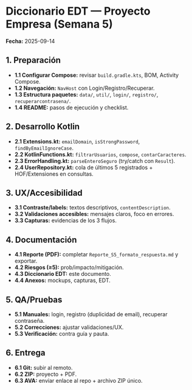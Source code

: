 # Diccionario EDT — Proyecto Empresa (Semana 5)

**Fecha:** 2025-09-14

## 1. Preparación
- **1.1 Configurar Compose:** revisar `build.gradle.kts`, BOM, Activity Compose.
- **1.2 Navegación:** `NavHost` con Login/Registro/Recuperar.
- **1.3 Estructura paquetes:** `data/`, `util/`, `login/`, `registro/`, `recuperarcontrasena/`.
- **1.4 README:** pasos de ejecución y checklist.

## 2. Desarrollo Kotlin
- **2.1 Extensions.kt:** `emailDomain`, `isStrongPassword`, `findByEmailIgnoreCase`.
- **2.2 KotlinFunctions.kt:** `filtrarUsuarios`, `compose`, `contarCaracteres`.
- **2.3 ErrorHandling.kt:** `parseEnteroSeguro` (try/catch con `Result`).
- **2.4 UserRepository.kt:** cola de últimos 5 registrados + HOF/Extensiones en consultas.

## 3. UX/Accesibilidad
- **3.1 Contraste/labels:** textos descriptivos, `contentDescription`.
- **3.2 Validaciones accesibles:** mensajes claros, foco en errores.
- **3.3 Capturas:** evidencias de los 3 flujos.

## 4. Documentación
- **4.1 Reporte (PDF):** completar `Reporte_S5_formato_respuesta.md` y exportar.
- **4.2 Riesgos (≥5):** prob/impacto/mitigación.
- **4.3 Diccionario EDT:** este documento.
- **4.4 Anexos:** mockups, capturas, EDT.

## 5. QA/Pruebas
- **5.1 Manuales:** login, registro (duplicidad de email), recuperar contraseña.
- **5.2 Correcciones:** ajustar validaciones/UX.
- **5.3 Verificación:** contra guía y pauta.

## 6. Entrega
- **6.1 Git:** subir al remoto.
- **6.2 ZIP:** proyecto + PDF.
- **6.3 AVA:** enviar enlace al repo + archivo ZIP único.